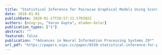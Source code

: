 ```yaml
---
title: "Statistical Inference for Pairwise Graphical Models Using Score Matching"
date: 2016-01-01
publishDate: 2020-01-27T20:57:22.570392Z
authors: [ming-yu, "Varun Gupta", mladen-kolar]
publication_types: ["1"]
abstract: ""
featured: false
publication: "*Advances in Neural Information Processing Systems 29*"
url_pdf: "https://papers.nips.cc/paper/6530-statistical-inference-for-pairwise-graphical-models-using-score-matching"
---
```

